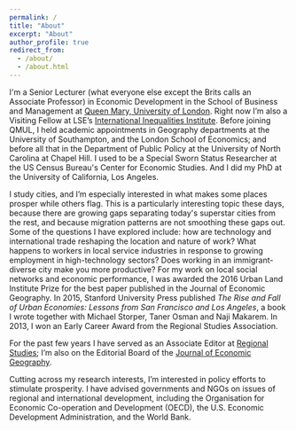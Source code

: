```yaml
---
permalink: /
title: "About"
excerpt: "About"
author_profile: true
redirect_from: 
  - /about/
  - /about.html
---
```


I'm a Senior Lecturer (what everyone else except the Brits calls an Associate Professor) in Economic Development in the School of Business and Management at <a href="https://qmul.ac.uk" target="_blank">Queen Mary, University of London</a>. Right now I’m also a Visiting Fellow at LSE’s <a href="http://www.lse.ac.uk/International-Inequalities" target="_blank"> International Inequalities Institute</a>. Before joining QMUL, I held academic appointments in Geography departments at the University of Southampton, and the London School of Economics; and before all that in the Department of Public Policy at the University of North Carolina at Chapel Hill. I used to be a Special Sworn Status Researcher at the US Census Bureau's Center for Economic Studies. And I did my PhD at the University of California, Los Angeles. 

I study cities, and I’m especially interested in what makes some places prosper while others flag. This is a particularly interesting  topic these days, because there are growing gaps separating today's superstar cities from the rest, and because migration patterns are not smoothing these gaps out. Some of the questions I have explored include: how are technology and international trade reshaping the location and nature of work? What happens to workers in local service industries in response to growing employment in high-technology sectors? Does working in an immigrant-diverse city make you more productive? For my work on local social networks and economic performance, I was awarded the 2016 Urban Land Institute Prize for the best paper published in the Journal of Economic Geography. In 2015, Stanford University Press published <i>The Rise and Fall of Urban Economies: Lessons from San Francisco and Los Angeles</i>, a book I wrote together with Michael Storper, Taner Osman and Naji Makarem.  In 2013, I won an Early Career Award from the Regional Studies Association. 

For the past few years I have served as an Associate Editor at <a href="https://www.tandfonline.com/toc/cres20/current">Regional Studies</a>; I’m also on the Editorial Board of the <a href="https://academic.oup.com/joeg">Journal of Economic Geography<a/>.

Cutting across my research interests, I’m interested in policy efforts to stimulate prosperity. I have advised governments and NGOs on issues of regional and international development, including the Organisation for Economic Co-operation and Development (OECD), the U.S. Economic Development Administration, and the World Bank. 




